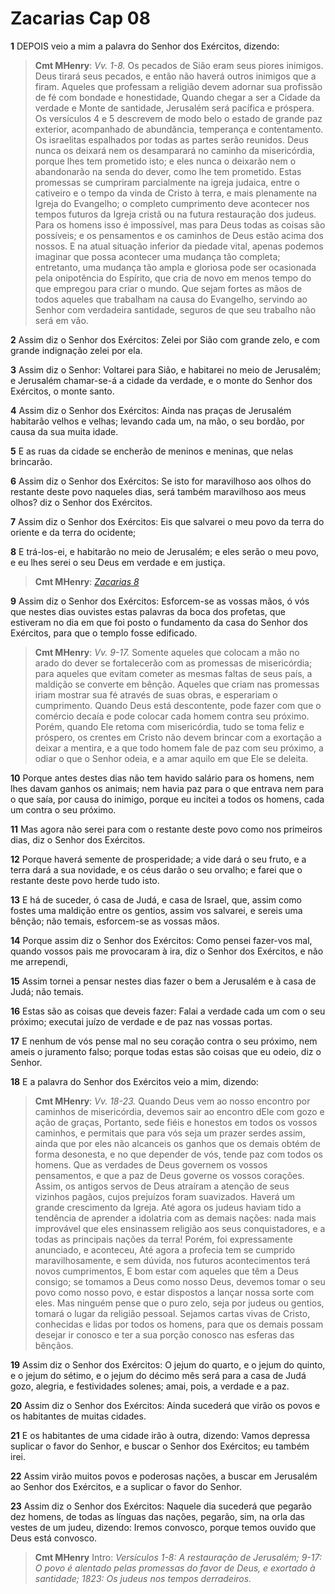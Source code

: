 # Zacarias Cap 08

**1** 	DEPOIS veio a mim a palavra do Senhor dos Exércitos, dizendo:

> **Cmt MHenry**: *Vv. 1-8.* Os pecados de Sião eram seus piores inimigos. Deus tirará seus pecados, e então não haverá outros inimigos que a firam. Aqueles que professam a religião devem adornar sua profissão de fé com bondade e honestidade, Quando chegar a ser a Cidade da verdade e Monte de santidade, Jerusalém será pacífica e próspera. Os versículos 4 e 5 descrevem de modo belo o estado de grande paz exterior, acompanhado de abundância, temperança e contentamento. Os israelitas espalhados por todas as partes serão reunidos. Deus nunca os deixará nem os desamparará no caminho da misericórdia, porque lhes tem prometido isto; e eles nunca o deixarão nem o abandonarão na senda do dever, como lhe tem prometido. Estas promessas se cumpriram parcialmente na igreja judaica, entre o cativeiro e o tempo da vinda de Cristo à terra, e mais plenamente na Igreja do Evangelho; o completo cumprimento deve acontecer nos tempos futuros da Igreja cristã ou na futura restauração dos judeus. Para os homens isso é impossível, mas para Deus todas as coisas são possíveis; e os pensamentos e os caminhos de Deus estão acima dos nossos. E na atual situação inferior da piedade vital, apenas podemos imaginar que possa acontecer uma mudança tão completa; entretanto, uma mudança tão ampla e gloriosa pode ser ocasionada pela onipotência do Espírito, que cria de novo em menos tempo do que empregou para criar o mundo. Que sejam fortes as mãos de todos aqueles que trabalham na causa do Evangelho, servindo ao Senhor com verdadeira santidade, seguros de que seu trabalho não será em vão.

**2** 	Assim diz o Senhor dos Exércitos: Zelei por Sião com grande zelo, e com grande indignação zelei por ela.

**3** 	Assim diz o Senhor: Voltarei para Sião, e habitarei no meio de Jerusalém; e Jerusalém chamar-se-á a cidade da verdade, e o monte do Senhor dos Exércitos, o monte santo.

**4** 	Assim diz o Senhor dos Exércitos: Ainda nas praças de Jerusalém habitarão velhos e velhas; levando cada um, na mão, o seu bordão, por causa da sua muita idade.

**5** 	E as ruas da cidade se encherão de meninos e meninas, que nelas brincarão.

**6** 	Assim diz o Senhor dos Exércitos: Se isto for maravilhoso aos olhos do restante deste povo naqueles dias, será também maravilhoso aos meus olhos? diz o Senhor dos Exércitos.

**7** 	Assim diz o Senhor dos Exércitos: Eis que salvarei o meu povo da terra do oriente e da terra do ocidente;

**8** 	E trá-los-ei, e habitarão no meio de Jerusalém; e eles serão o meu povo, e eu lhes serei o seu Deus em verdade e em justiça.

> **Cmt MHenry**: *[Zacarias 8](../38A-Zc/08.md#0)*

**9** 	Assim diz o Senhor dos Exércitos: Esforcem-se as vossas mãos, ó vós que nestes dias ouvistes estas palavras da boca dos profetas, que estiveram no dia em que foi posto o fundamento da casa do Senhor dos Exércitos, para que o templo fosse edificado.

> **Cmt MHenry**: *Vv. 9-17.* Somente aqueles que colocam a mão no arado do dever se fortalecerão com as promessas de misericórdia; para aqueles que evitam cometer as mesmas faltas de seus país, a maldição se converte em bênção. Aqueles que criam nas promessas iriam mostrar sua fé através de suas obras, e esperariam o cumprimento. Quando Deus está descontente, pode fazer com que o comércio decaía e pode colocar cada homem contra seu próximo. Porém, quando Ele retoma com misericórdia, tudo se toma feliz e próspero, os crentes em Cristo não devem brincar com a exortação a deixar a mentira, e a que todo homem fale de paz com seu próximo, a odiar o que o Senhor odeia, e a amar aquilo em que Ele se deleita.

**10** 	Porque antes destes dias não tem havido salário para os homens, nem lhes davam ganhos os animais; nem havia paz para o que entrava nem para o que saía, por causa do inimigo, porque eu incitei a todos os homens, cada um contra o seu próximo.

**11** 	Mas agora não serei para com o restante deste povo como nos primeiros dias, diz o Senhor dos Exércitos.

**12** 	Porque haverá semente de prosperidade; a vide dará o seu fruto, e a terra dará a sua novidade, e os céus darão o seu orvalho; e farei que o restante deste povo herde tudo isto.

**13** 	E há de suceder, ó casa de Judá, e casa de Israel, que, assim como fostes uma maldição entre os gentios, assim vos salvarei, e sereis uma bênção; não temais, esforcem-se as vossas mãos.

**14** 	Porque assim diz o Senhor dos Exércitos: Como pensei fazer-vos mal, quando vossos pais me provocaram à ira, diz o Senhor dos Exércitos, e não me arrependi,

**15** 	Assim tornei a pensar nestes dias fazer o bem a Jerusalém e à casa de Judá; não temais.

**16** 	Estas são as coisas que deveis fazer: Falai a verdade cada um com o seu próximo; executai juízo de verdade e de paz nas vossas portas.

**17** 	E nenhum de vós pense mal no seu coração contra o seu próximo, nem ameis o juramento falso; porque todas estas são coisas que eu odeio, diz o Senhor.

**18** 	E a palavra do Senhor dos Exércitos veio a mim, dizendo:

> **Cmt MHenry**: *Vv. 18-23.* Quando Deus vem ao nosso encontro por caminhos de misericórdia, devemos sair ao encontro dEle com gozo e ação de graças, Portanto, sede fiéis e honestos em todos os vossos caminhos, e permitais que para vós seja um prazer serdes assim, ainda que por eles não alcanceis os ganhos que os demais obtém de forma desonesta, e no que depender de vós, tende paz com todos os homens. Que as verdades de Deus governem os vossos pensamentos, e que a paz de Deus governe os vossos corações. Assim, os antigos servos de Deus atraíram a atenção de seus vizinhos pagãos, cujos prejuízos foram suavizados. Haverá um grande crescimento da Igreja. Até agora os judeus haviam tido a tendência de aprender a idolatria com as demais nações: nada mais improvável que eles ensinassem religião aos seus conquistadores, e a todas as principais nações da terra! Porém, foi expressamente anunciado, e aconteceu, Até agora a profecia tem se cumprido maravilhosamente, e sem dúvida, nos futuros acontecimentos terá novos cumprimentos, E bom estar com aqueles que têm a Deus consigo; se tomamos a Deus como nosso Deus, devemos tomar o seu povo como nosso povo, e estar dispostos a lançar nossa sorte com eles. Mas ninguém pense que o puro zelo, seja por judeus ou gentios, tomará o lugar da religião pessoal. Sejamos cartas vivas de Cristo, conhecidas e lidas por todos os homens, para que os demais possam desejar ir conosco e ter a sua porção conosco nas esferas das bênçãos.

**19** 	Assim diz o Senhor dos Exércitos: O jejum do quarto, e o jejum do quinto, e o jejum do sétimo, e o jejum do décimo mês será para a casa de Judá gozo, alegria, e festividades solenes; amai, pois, a verdade e a paz.

**20** 	Assim diz o Senhor dos Exércitos: Ainda sucederá que virão os povos e os habitantes de muitas cidades.

**21** 	E os habitantes de uma cidade irão à outra, dizendo: Vamos depressa suplicar o favor do Senhor, e buscar o Senhor dos Exércitos; eu também irei.

**22** 	Assim virão muitos povos e poderosas nações, a buscar em Jerusalém ao Senhor dos Exércitos, e a suplicar o favor do Senhor.

**23** 	Assim diz o Senhor dos Exércitos: Naquele dia sucederá que pegarão dez homens, de todas as línguas das nações, pegarão, sim, na orla das vestes de um judeu, dizendo: Iremos convosco, porque temos ouvido que Deus está convosco.


> **Cmt MHenry** Intro: *Versículos 1-8: A restauração de Jerusalém; 9-17: O povo é alentado pelas promessas do favor de Deus, e exortado à santidade; 18­23: Os judeus nos tempos derradeiros.*